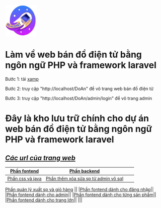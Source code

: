 <img src="public/images/logo.png" width="100" height="100">

# Làm về web bán đồ điện tử bằng ngôn ngữ PHP và framework laravel
Bước 1: tải [xamp](https://sourceforge.net/projects/xampp/files/XAMPP%20Windows/7.4.33/)

Bước 2: truy cập "http://localhost/DoAn" để vô trang web bán đồ điện tử

Bước 3: truy cập "http://localhost/DoAn/admin/login" để vô trang admin 
# Đây là kho lưu trữ chính cho dự án web bán đồ điện tử bằng ngôn ngữ PHP và framework laravel

## ***[Các url của trang web](app/Http/routes.php)***

|**[Phần fontend](resources/views)**|**[Phần backend](app/Http/Controllers)**|||
|--------------|-------|------|-------|
|[Phần css và java](./public)|[Phần thêm xóa sửa sp từ admin vô sql](app/Http/Controllers/ProductsController.php)|
[Phần quản lý xuất sp và giỏ hàng](app/Http/Controllers/ProductsController.php)
||
|[Phần fontend dành cho đăng nhập](resources/views/auth)||
|[Phần fontend dành cho admin](resources/views/back-end)||
|[Phần fontend dành cho từng sản phẩm](resources/views/category)||
|[Phần fontend dành cho trang lớn](resources/views/category)||
|||

